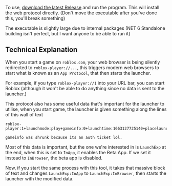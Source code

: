 To use, [download the latest Release](https://github.com/metatablecat/DisableBetaApp/raw/master/DisableBetaApp.exe) and run the program. This will install the web protocol directly.
(Don't move the executable after you've done this, you'll break something)

The executable is slightly large due to internal packages (NET 6 Standalone building isn't perfect, but I want anyone to be able to run it)

## Technical Explanation

When you start a game on `roblox.com`, your web browser is being silently redirected to `roblox-player://...`, this triggers modern web browsers to start what is known as an `App Protocol`, that then starts the launcher.

For example, if you type `roblox-player://1` into your URL bar, you can start Roblox (although it won't be able to do anything since no data is sent to the launcher.)

This protocol also has some useful data that's important for the launcher to utilise, when you start game, the launcher is given something along the lines of this wall of text
```
roblox-player:1+launchmode:play+gameinfo:0+launchtime:1663127725140+placelauncherurl:https%3A%2F%2Fassetgame.roblox.com%2Fgame%2FPlaceLauncher.ashx%3Frequest%3DRequestGame%26browserTrackerId%3D130033680605%26placeId%3D6708206173%26isPlayTogetherGame%3Dfalse+browsertrackerid:130033680605+robloxLocale:en_us+gameLocale:en_us+channel:+LaunchExp:InApp

gameinfo was shrunk because its an auth ticket lol.
```

Most of this data is important, but the one we're interested in is `LaunchExp` at the end, when this is set to `InApp`, it enables the Beta App. If we set it instead to `InBrowser`, the beta app is disabled.

Now, if you start the same process with this tool, it takes that massive block of text and changes `LaunchExp:InApp` to `LaunchExp:InBrowser`, then starts the launcher with the modified data.
